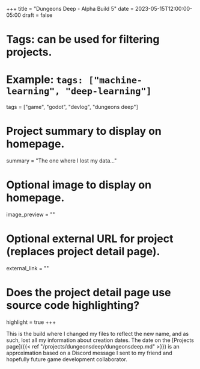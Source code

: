 +++
title = "Dungeons Deep - Alpha Build 5"
date = 2023-05-15T12:00:00-05:00
draft = false

# Tags: can be used for filtering projects.
# Example: `tags: ["machine-learning", "deep-learning"]`
tags = ["game", "godot", "devlog", "dungeons deep"]

# Project summary to display on homepage.
summary = "The one where I lost my data..."

# Optional image to display on homepage.
image_preview = ""

# Optional external URL for project (replaces project detail page).
external_link = ""

# Does the project detail page use source code highlighting?
highlight = true
+++

This is the build where I changed my files to reflect the new name, and as such, lost all my information about creation dates. The date on the [Projects page]({{< ref "/projects/dungeonsdeep/dungeonsdeep.md" >}}) is an approximation based on a Discord message I sent to my friend and hopefully future game development collaborator.